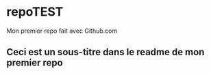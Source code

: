 # repoTEST
Mon premier repo fait avec Github.com
## Ceci est un sous-titre dans le readme de mon premier repo